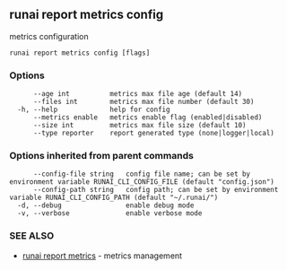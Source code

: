 ## runai report metrics config

metrics configuration

```
runai report metrics config [flags]
```

### Options

```
      --age int          metrics max file age (default 14)
      --files int        metrics max file number (default 30)
  -h, --help             help for config
      --metrics enable   metrics enable flag (enabled|disabled)
      --size int         metrics max file size (default 10)
      --type reporter    report generated type (none|logger|local)
```

### Options inherited from parent commands

```
      --config-file string   config file name; can be set by environment variable RUNAI_CLI_CONFIG_FILE (default "config.json")
      --config-path string   config path; can be set by environment variable RUNAI_CLI_CONFIG_PATH (default "~/.runai/")
  -d, --debug                enable debug mode
  -v, --verbose              enable verbose mode
```

### SEE ALSO

* [runai report metrics](runai_report_metrics.md)	 - metrics management

